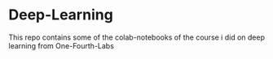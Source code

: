 # Deep-Learning

This repo contains some of the colab-notebooks of the course i did on deep learning from One-Fourth-Labs
